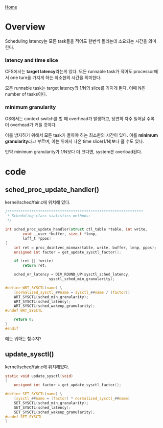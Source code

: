 [Home](https://hipiphock.github.io/)

# Overview
Scheduling latency는 모든 task들을 적어도 한번씩 돌리는데 소요되는 시간을 의미한다.

### latency and time slice
CFS에서는 **target latency**라는게 있다. 모든 runnable task가 적어도 processor에서 one turn을 가지게 하는 최소한의 시간을 의미한다.

모든 runnable task는 target latency의 1/N의 slice를 가지게 된다. 이때 N은 number of tasks이다.

### minimum granularity
OS에서는 context switch를 할 때 overhead가 발생하고, 당연히 자주 일어날 수록 더 overhead가 커질 것이다.

이를 방지하기 위해서 모든 task가 돌아야 하는 최소한의 시간이 있다. 이를 **minimum granularity**라고 부르며, 이는 위에서 나온 time slice(1/N)보다 클 수도 있다.

만약 minimum granularity가 1/N보다 더 크다면, system은 overload된다.

# code


## sched_proc_update_handler()
kernel/sched/fair.c에 위치해 있다.

``` c
/**************************************************************
 * Scheduling class statistics methods:
 */

int sched_proc_update_handler(struct ctl_table *table, int write,
		void __user *buffer, size_t *lenp,
		loff_t *ppos)
{
	int ret = proc_dointvec_minmax(table, write, buffer, lenp, ppos);
	unsigned int factor = get_update_sysctl_factor();

	if (ret || !write)
		return ret;

	sched_nr_latency = DIV_ROUND_UP(sysctl_sched_latency,
					sysctl_sched_min_granularity);

#define WRT_SYSCTL(name) \
	(normalized_sysctl_##name = sysctl_##name / (factor))
	WRT_SYSCTL(sched_min_granularity);
	WRT_SYSCTL(sched_latency);
	WRT_SYSCTL(sched_wakeup_granularity);
#undef WRT_SYSCTL

	return 0;
}
#endif
```
얘는 뭐하는 함수지?

## update_sysctl()
kernel/sched/fair.c에 위치해있다.

``` c
static void update_sysctl(void)
{
	unsigned int factor = get_update_sysctl_factor();

#define SET_SYSCTL(name) \
	(sysctl_##name = (factor) * normalized_sysctl_##name)
	SET_SYSCTL(sched_min_granularity);
	SET_SYSCTL(sched_latency);
	SET_SYSCTL(sched_wakeup_granularity);
#undef SET_SYSCTL
}
```
